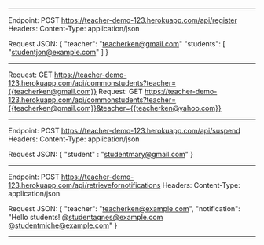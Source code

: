 
--------------------------------------------------------------------------------------------
Endpoint: POST https://teacher-demo-123.herokuapp.com/api/register
Headers: Content-Type: application/json

Request JSON:
{
  "teacher": "teacherken@gmail.com"
  "students":
    [
      "studentjon@example.com"
    ]
}

--------------------------------------------------------------------------------------------

Request: GET https://teacher-demo-123.herokuapp.com/api/commonstudents?teacher={{teacherken@gmail.com}}
Request: GET https://teacher-demo-123.herokuapp.com/api/commonstudents?teacher={{teacherken@gmail.com}}&teacher={{teacherken@yahoo.com}}

--------------------------------------------------------------------------------------------

Endpoint: POST https://teacher-demo-123.herokuapp.com/api/suspend
Headers: Content-Type: application/json

Request JSON:
{
  "student" : "studentmary@gmail.com"
}

--------------------------------------------------------------------------------------------

Endpoint: POST https://teacher-demo-123.herokuapp.com/api/retrievefornotifications
Headers: Content-Type: application/json

Request JSON:
{
  "teacher":  "teacherken@example.com",
  "notification": "Hello students! @studentagnes@example.com @studentmiche@example.com"
}

--------------------------------------------------------------------------------------------